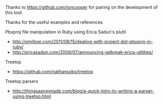 Thanks to https://github.com/joncooper for pairing on the development of this tool.

Thanks for the useful examples and references

Pbxproj file manipulation in Ruby using Erica Sadun's plutil

- http://emilloer.com/2011/08/15/dealing-with-project-dot-pbxproj-in-ruby/
- http://ericasadun.com/2008/07/announcing-jailbreak-erica-utilities/

Treetop

- https://github.com/nathansobo/treetop

Treetop parsers

- http://thingsaaronmade.com/blog/a-quick-intro-to-writing-a-parser-using-treetop.html
